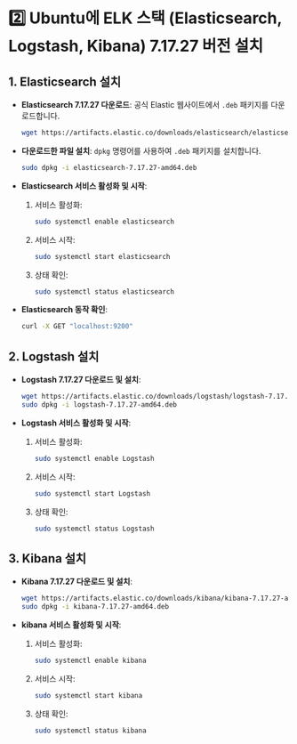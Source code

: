 # 2️⃣ Ubuntu에 ELK 스택 (Elasticsearch, Logstash, Kibana) 7.17.27 버전 설치

## 1. **Elasticsearch 설치**

- **Elasticsearch 7.17.27 다운로드**:
  공식 Elastic 웹사이트에서 `.deb` 패키지를 다운로드합니다.
  ```bash
  wget https://artifacts.elastic.co/downloads/elasticsearch/elasticsearch-7.17.27-amd64.deb
  ```

- **다운로드한 파일 설치**:
  `dpkg` 명령어를 사용하여 `.deb` 패키지를 설치합니다.
  ```bash
  sudo dpkg -i elasticsearch-7.17.27-amd64.deb
  ```

- **Elasticsearch 서비스 활성화 및 시작**:
  1. 서비스 활성화:
     ```bash
     sudo systemctl enable elasticsearch
     ```
  2. 서비스 시작:
     ```bash
     sudo systemctl start elasticsearch
     ```
  3. 상태 확인:
     ```bash
     sudo systemctl status elasticsearch
     ```

- **Elasticsearch 동작 확인**:
  ```bash
  curl -X GET "localhost:9200"
  ```

## 2. **Logstash 설치**

- **Logstash 7.17.27 다운로드 및 설치**:
  ```bash
  wget https://artifacts.elastic.co/downloads/logstash/logstash-7.17.27-amd64.deb
  sudo dpkg -i logstash-7.17.27-amd64.deb
  ```

- **Logstash 서비스 활성화 및 시작**:
  1. 서비스 활성화:
     ```bash
     sudo systemctl enable Logstash
     ```
  2. 서비스 시작:
     ```bash
     sudo systemctl start Logstash
     ```
  3. 상태 확인:
     ```bash
     sudo systemctl status Logstash
     ```

## 3. **Kibana 설치**

- **Kibana 7.17.27 다운로드 및 설치**:
  ```bash
  wget https://artifacts.elastic.co/downloads/kibana/kibana-7.17.27-amd64.deb
  sudo dpkg -i kibana-7.17.27-amd64.deb
  ```

- **kibana 서비스 활성화 및 시작**:
  1. 서비스 활성화:
     ```bash
     sudo systemctl enable kibana
     ```
  2. 서비스 시작:
     ```bash
     sudo systemctl start kibana
     ```
  3. 상태 확인:
     ```bash
     sudo systemctl status kibana
     ```
